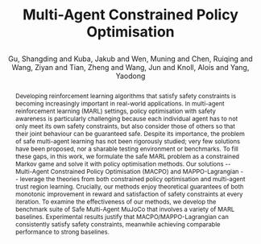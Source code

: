 ---
layout: pub
type: inproceedings
key: MACCA
title: >
    Multi-Agent Constrained Policy Optimisation
author: Gu, Shangding and Kuba, Jakub and Wen, Muning and Chen, Ruiqing and Wang, Ziyan and Tian, Zheng and Wang, Jun and Knoll, Alois and Yang, Yaodong
abbr: Preprint
# equalauthor: 
# correspondence: Yali Du
# website: https://probio-dataset.github.io/
arxiv: 2110.02793
year: 2021
selected: True
code: https://github.com/chauncygu/Multi-Agent-Constrained-Policy-Optimisation
booktitle: arXiv preprint
# code: https://github.com/jiemingcui/probio/
abstract: >
    Developing reinforcement learning algorithms that satisfy safety constraints is becoming increasingly important in real-world applications. In multi-agent reinforcement learning (MARL) settings, policy optimisation with safety awareness is particularly challenging because each individual agent has to not only meet its own safety constraints, but also consider those of others so that their joint behaviour can be guaranteed safe. Despite its importance, the problem of safe multi-agent learning has not been rigorously studied; very few solutions have been proposed, nor a sharable testing environment or benchmarks. To fill these gaps, in this work, we formulate the safe MARL problem as a constrained Markov game and solve it with policy optimisation methods. Our solutions -- Multi-Agent Constrained Policy Optimisation (MACPO) and MAPPO-Lagrangian -- leverage the theories from both constrained policy optimisation and multi-agent trust region learning. Crucially, our methods enjoy theoretical guarantees of both monotonic improvement in reward and satisfaction of safety constraints at every iteration. To examine the effectiveness of our methods, we develop the benchmark suite of Safe Multi-Agent MuJoCo that involves a variety of MARL baselines. Experimental results justify that MACPO/MAPPO-Lagrangian can consistently satisfy safety constraints, meanwhile achieving comparable performance to strong baselines.
bibtex: >
    @inproceedings{Gu2021MultiAgentCP,
        title={Multi-Agent Constrained Policy Optimisation},
        author={Gu, Shangding and Kuba, Jakub and Wen, Muning and Chen, Ruiqing and Wang, Ziyan and Tian, Zheng and Wang, Jun and Knoll, Alois and Yang, Yaodong},
        booktitle={arXiv preprint},
        year={2021},
        url={https://api.semanticscholar.org/CorpusID:238407788}
    }
---